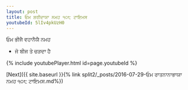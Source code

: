 ```yaml
---
layout: post
title: ਓਮ ਸ਼ਰੀਦਾਯਾ ਨਮਹ ੧੦੮ ਟਾਇਮਸ
youtubeId: 5lIv4pkUzH0
---
```

 
 
 ਓਮ ਭੀਜੈ ਵਹਾਨੈਯੈ ਨਮਹ  
 
 -  ਜੋ ਬੀਜ ਤੇ ਚੜਦਾ ਹੈ 
 
  
 
  
 
 
 
 
 
 


{% include youtubePlayer.html id=page.youtubeId %}
 
[Next]({{ site.baseurl }}{% link  split2/_posts/2016-07-29-ਓਮ ਰਾਤਨਾਨਾਭਾਯਾ ਨਮਹ ੧੦੮ ਟਾਇਮਸ.md%})
 
